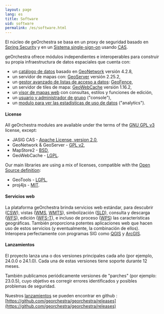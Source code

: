 ```yaml
---
layout: page
lang: es
title: Software
uid: software
permalink: /es/software.html
---
```


El núcleo de geOrchestra se basa en un proxy de seguridad basado en [Spring Security](https://projects.spring.io/spring-security/) y en un [Sistema single-sign-on](https://en.wikipedia.org/wiki/Single_sign-on) usando [CAS](https://www.jasig.org/cas).

geOrchestra ofrece módulos independientes e interoperables para construir su propia infraestructura de datos espaciales que cuenta con:

 * un [catálogo de datos](https://github.com/georchestra/geonetwork/) basado en [GeoNetwork](https://geonetwork-opensource.org/) versión 4.2.8,
 * un servidor de mapas con: [GeoServer](https://geoserver.org/) versión 2.25.2,
 * un [gestor avanzado de listas de acceso a datos](https://github.com/georchestra/geofence/blob/georchestra/georchestra.md): [GeoFence](https://github.com/geoserver/geofence),
 * un servidor de tiles de mapa: [GeoWebCache](https://geowebcache.org/) versión 1.16.2,
 * un [visor de mapas web](https://docs.mapstore.geosolutionsgroup.com) con consultas, estilos y funciones de edición,
 * un [usuario y administrador de grupo](https://github.com/georchestra/georchestra/blob/master/console/README.md) ("console"),
 * un [modulo para ver las estadísticas de uso de datos](https://github.com/georchestra/georchestra/blob/master/analytics/README.md) ("analytics").

#### License

All geOrchestra modules are available under the terms of the [GNU GPL v3](https://github.com/georchestra/georchestra/blob/master/LICENSE.txt) license, except:

 * JASIG CAS - [Apache License, version 2.0](https://github.com/Jasig/cas/blob/master/LICENSE),
 * GeoNetwork & GeoServer - [GPL v2](https://www.gnu.org/licenses/gpl-2.0.html),
 * MapStore2 - [BSD](https://github.com/geosolutions-it/MapStore2/blob/master/LICENSE.txt),
 * GeoWebCache - [LGPL](https://www.gnu.org/licenses/lgpl.html).

Our main libraries are using a mix of licenses, compatible with the [Open Source definition](https://opensource.org/osd):

 * GeoTools - [LGPL](https://www.gnu.org/licenses/lgpl.html),
 * proj4js - [MIT](https://github.com/proj4js/proj4js/blob/master/LICENSE.md).

#### Servicios web

La plataforma geOrchestra brinda servicios web estándar, para descubrir ([CSW](https://www.opengeospatial.org/standards/cat)), vistas ([WMS](https://www.opengeospatial.org/standards/wms), [WMTS](https://www.opengeospatial.org/standards/wmts)), simbolización ([SLD](https://www.opengeospatial.org/standards/sld)), consulta y descarga ([WFS](https://www.opengeospatial.org/standards/wfs)), edición ([WFS-T](https://www.opengeospatial.org/standards/wfs)), e incluso de proceso ([WPS](https://www.opengeospatial.org/standards/wps)) las características geográficas. También proporciona potentes aplicaciones web que hacen uso de estos servicios (y eventualmente, la combinación de ellos). Interopera perfectamente con programas SIG como [QGIS](https://www.qgis.org/) y [ArcGIS](https://www.arcgis.com/).

#### Lanzamientos

El proyecto lanza una o dos versiones principales cada año (por ejemplo, 24.0.0 o 24.1.0). Cada una de estas versiones tiene soporte durante 12 meses.

También publicamos periódicamente versiones de "parches" (por ejemplo: 23.0.5), cuyo objetivo es corregir errores identificados y posibles problemas de seguridad.

Nuestros [lanzamientos](https://github.com/georchestra/georchestra/releases) se pueden encontrar en github : [https://github.com/georchestra/georchestra/releases](https://github.com/georchestra/georchestra/releases)
